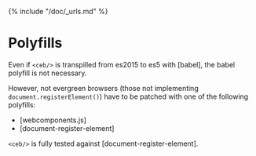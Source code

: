 {% include "/doc/_urls.md" %}
# Polyfills

Even if `<ceb/>` is transpilled from es2015 to es5 with [babel], the babel polyfill is not necessary. 

However, not evergreen browsers (those not implementing `document.registerElement()`) have to be patched with one of the following polyfills:
 
* [webcomponents.js]
* [document-register-element]

`<ceb/>` is fully tested against [document-register-element].
